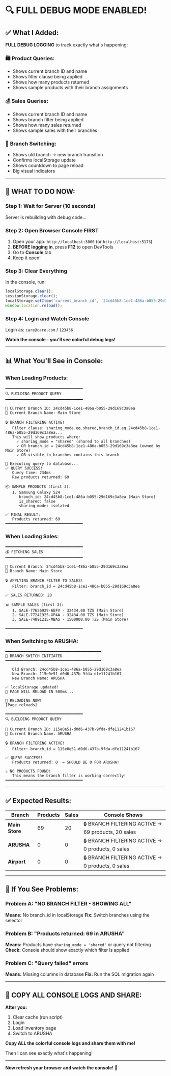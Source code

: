 # 🔍 FULL DEBUG MODE ENABLED!

## ✅ What I Added:

**FULL DEBUG LOGGING** to track exactly what's happening:

### 🛍️ **Product Queries:**
- Shows current branch ID and name
- Shows filter clause being applied
- Shows how many products returned
- Shows sample products with their branch assignments

### 💰 **Sales Queries:**
- Shows current branch ID and name  
- Shows branch filter being applied
- Shows how many sales returned
- Shows sample sales with their branches

### 🔄 **Branch Switching:**
- Shows old branch → new branch transition
- Confirms localStorage update
- Shows countdown to page reload
- Big visual indicators

---

## 🎯 WHAT TO DO NOW:

### **Step 1: Wait for Server** (10 seconds)
Server is rebuilding with debug code...

### **Step 2: Open Browser Console FIRST**
1. Open your app: `http://localhost:3000` (or `http://localhost:5173`)
2. **BEFORE logging in**, press **F12** to open DevTools
3. Go to **Console** tab
4. Keep it open!

### **Step 3: Clear Everything**

In the console, run:
```javascript
localStorage.clear();
sessionStorage.clear();
localStorage.setItem('current_branch_id', '24cd45b8-1ce1-486a-b055-29d169c3a8ea');
window.location.reload();
```

### **Step 4: Login and Watch Console**

Login as: `care@care.com` / `123456`

**Watch the console - you'll see colorful debug logs!**

---

## 📊 What You'll See in Console:

### **When Loading Products:**

```
━━━━━━━━━━━━━━━━━━━━━━━━━━━━━━━━━━
🔍 BUILDING PRODUCT QUERY
━━━━━━━━━━━━━━━━━━━━━━━━━━━━━━━━━━

🏪 Current Branch ID: 24cd45b8-1ce1-486a-b055-29d169c3a8ea
📍 Current Branch Name: Main Store

🔒 BRANCH FILTERING ACTIVE!
   Filter clause: sharing_mode.eq.shared,branch_id.eq.24cd45b8-1ce1-486a-b055-29d169c3a8ea...
   This will show products where:
     ✓ sharing_mode = "shared" (shared to all branches)
     ✓ OR branch_id = 24cd45b8-1ce1-486a-b055-29d169c3a8ea (owned by Main Store)
     ✓ OR visible_to_branches contains this branch

📡 Executing query to database...
✅ QUERY SUCCESS!
   Query time: 234ms
   Raw products returned: 69

📦 SAMPLE PRODUCTS (first 3):
   1. Samsung Galaxy S24
      branch_id: 24cd45b8-1ce1-486a-b055-29d169c3a8ea (Main Store)
      is_shared: false
      sharing_mode: isolated

✅ FINAL RESULT:
   Products returned: 69
━━━━━━━━━━━━━━━━━━━━━━━━━━━━━━━━━━
```

### **When Loading Sales:**

```
━━━━━━━━━━━━━━━━━━━━━━━━━━━━━━━━━━
💰 FETCHING SALES
━━━━━━━━━━━━━━━━━━━━━━━━━━━━━━━━━━

🏪 Current Branch: 24cd45b8-1ce1-486a-b055-29d169c3a8ea
📍 Branch Name: Main Store

🔒 APPLYING BRANCH FILTER TO SALES!
   Filter: branch_id = 24cd45b8-1ce1-486a-b055-29d169c3a8ea

✅ SALES RETURNED: 20

📊 SAMPLE SALES (first 3):
   1. SALE-77626929-6EFV - 32434.00 TZS (Main Store)
   2. SALE-77241925-XP4A - 32434.00 TZS (Main Store)
   3. SALE-74891215-MBAS - 1500000.00 TZS (Main Store)

━━━━━━━━━━━━━━━━━━━━━━━━━━━━━━━━━━
```

### **When Switching to ARUSHA:**

```
━━━━━━━━━━━━━━━━━━━━━━━━━━━━━━━━━━━━━━━━━━
🔄 BRANCH SWITCH INITIATED
━━━━━━━━━━━━━━━━━━━━━━━━━━━━━━━━━━━━━━━━━━

   Old Branch: 24cd45b8-1ce1-486a-b055-29d169c3a8ea
   New Branch: 115e0e51-d0d6-437b-9fda-dfe11241b167
   New Branch Name: ARUSHA

✅ localStorage updated!
🔄 PAGE WILL RELOAD IN 500ms...

🚀 RELOADING NOW!
[Page reloads]

━━━━━━━━━━━━━━━━━━━━━━━━━━━━━━━━━━
🔍 BUILDING PRODUCT QUERY

🏪 Current Branch ID: 115e0e51-d0d6-437b-9fda-dfe11241b167
📍 Current Branch Name: ARUSHA

🔒 BRANCH FILTERING ACTIVE!
   Filter: branch_id = 115e0e51-d0d6-437b-9fda-dfe11241b167

✅ QUERY SUCCESS!
   Products returned: 0  ← SHOULD BE 0 FOR ARUSHA!

⚠️ NO PRODUCTS FOUND!
   This means the branch filter is working correctly!
━━━━━━━━━━━━━━━━━━━━━━━━━━━━━━━━━━
```

---

## ✅ Expected Results:

| Branch | Products | Sales | Console Shows |
|--------|----------|-------|---------------|
| **Main Store** | 69 | 20 | 🔒 BRANCH FILTERING ACTIVE → 69 products, 20 sales |
| **ARUSHA** | 0 | 0 | 🔒 BRANCH FILTERING ACTIVE → 0 products, 0 sales |
| **Airport** | 0 | 0 | 🔒 BRANCH FILTERING ACTIVE → 0 products, 0 sales |

---

## 🐛 If You See Problems:

### **Problem A: "NO BRANCH FILTER - SHOWING ALL"**
**Means:** No branch_id in localStorage
**Fix:** Switch branches using the selector

### **Problem B: "Products returned: 69 in ARUSHA"**
**Means:** Products have `sharing_mode = 'shared'` or query not filtering
**Check:** Console should show exactly which filter is applied

### **Problem C: "Query failed" errors**
**Means:** Missing columns in database
**Fix:** Run the SQL migration again

---

## 📸 COPY ALL CONSOLE LOGS AND SHARE:

**After you:**
1. Clear cache (run script)
2. Login
3. Load inventory page
4. Switch to ARUSHA

**Copy ALL the colorful console logs and share them with me!**

Then I can see exactly what's happening!

---

**Now refresh your browser and watch the console!** 🚀

